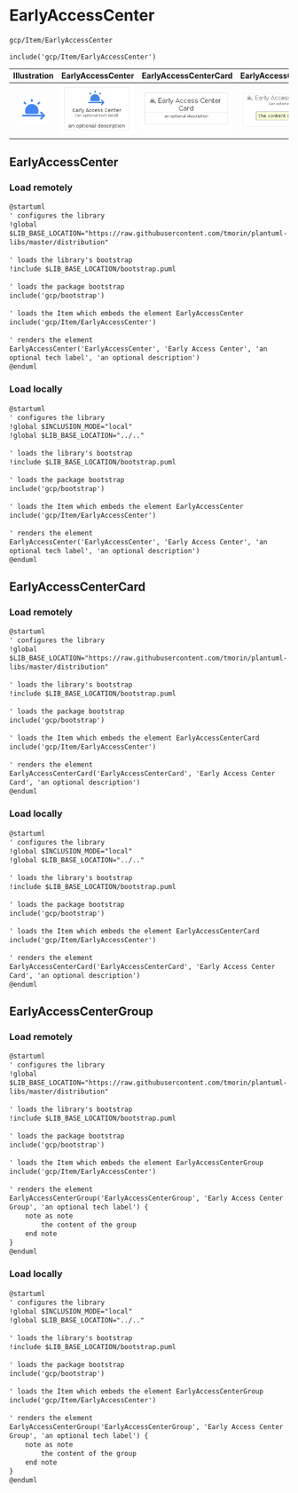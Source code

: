 # EarlyAccessCenter


```text
gcp/Item/EarlyAccessCenter
```

```text
include('gcp/Item/EarlyAccessCenter')
```



| Illustration | EarlyAccessCenter | EarlyAccessCenterCard | EarlyAccessCenterGroup |
| :---: | :---: | :---: | :---: |
| ![illustration for Illustration](../../gcp/Item/EarlyAccessCenter.png) | ![illustration for EarlyAccessCenter](../../gcp/Item/EarlyAccessCenter.Local.png) | ![illustration for EarlyAccessCenterCard](../../gcp/Item/EarlyAccessCenterCard.Local.png) | ![illustration for EarlyAccessCenterGroup](../../gcp/Item/EarlyAccessCenterGroup.Local.png) |




## EarlyAccessCenter

### Load remotely
```plantuml
@startuml
' configures the library
!global $LIB_BASE_LOCATION="https://raw.githubusercontent.com/tmorin/plantuml-libs/master/distribution"

' loads the library's bootstrap
!include $LIB_BASE_LOCATION/bootstrap.puml

' loads the package bootstrap
include('gcp/bootstrap')

' loads the Item which embeds the element EarlyAccessCenter
include('gcp/Item/EarlyAccessCenter')

' renders the element
EarlyAccessCenter('EarlyAccessCenter', 'Early Access Center', 'an optional tech label', 'an optional description')
@enduml
```

### Load locally
```plantuml
@startuml
' configures the library
!global $INCLUSION_MODE="local"
!global $LIB_BASE_LOCATION="../.."

' loads the library's bootstrap
!include $LIB_BASE_LOCATION/bootstrap.puml

' loads the package bootstrap
include('gcp/bootstrap')

' loads the Item which embeds the element EarlyAccessCenter
include('gcp/Item/EarlyAccessCenter')

' renders the element
EarlyAccessCenter('EarlyAccessCenter', 'Early Access Center', 'an optional tech label', 'an optional description')
@enduml
```

## EarlyAccessCenterCard

### Load remotely
```plantuml
@startuml
' configures the library
!global $LIB_BASE_LOCATION="https://raw.githubusercontent.com/tmorin/plantuml-libs/master/distribution"

' loads the library's bootstrap
!include $LIB_BASE_LOCATION/bootstrap.puml

' loads the package bootstrap
include('gcp/bootstrap')

' loads the Item which embeds the element EarlyAccessCenterCard
include('gcp/Item/EarlyAccessCenter')

' renders the element
EarlyAccessCenterCard('EarlyAccessCenterCard', 'Early Access Center Card', 'an optional description')
@enduml
```

### Load locally
```plantuml
@startuml
' configures the library
!global $INCLUSION_MODE="local"
!global $LIB_BASE_LOCATION="../.."

' loads the library's bootstrap
!include $LIB_BASE_LOCATION/bootstrap.puml

' loads the package bootstrap
include('gcp/bootstrap')

' loads the Item which embeds the element EarlyAccessCenterCard
include('gcp/Item/EarlyAccessCenter')

' renders the element
EarlyAccessCenterCard('EarlyAccessCenterCard', 'Early Access Center Card', 'an optional description')
@enduml
```

## EarlyAccessCenterGroup

### Load remotely
```plantuml
@startuml
' configures the library
!global $LIB_BASE_LOCATION="https://raw.githubusercontent.com/tmorin/plantuml-libs/master/distribution"

' loads the library's bootstrap
!include $LIB_BASE_LOCATION/bootstrap.puml

' loads the package bootstrap
include('gcp/bootstrap')

' loads the Item which embeds the element EarlyAccessCenterGroup
include('gcp/Item/EarlyAccessCenter')

' renders the element
EarlyAccessCenterGroup('EarlyAccessCenterGroup', 'Early Access Center Group', 'an optional tech label') {
    note as note
        the content of the group
    end note
}
@enduml
```

### Load locally
```plantuml
@startuml
' configures the library
!global $INCLUSION_MODE="local"
!global $LIB_BASE_LOCATION="../.."

' loads the library's bootstrap
!include $LIB_BASE_LOCATION/bootstrap.puml

' loads the package bootstrap
include('gcp/bootstrap')

' loads the Item which embeds the element EarlyAccessCenterGroup
include('gcp/Item/EarlyAccessCenter')

' renders the element
EarlyAccessCenterGroup('EarlyAccessCenterGroup', 'Early Access Center Group', 'an optional tech label') {
    note as note
        the content of the group
    end note
}
@enduml
```

